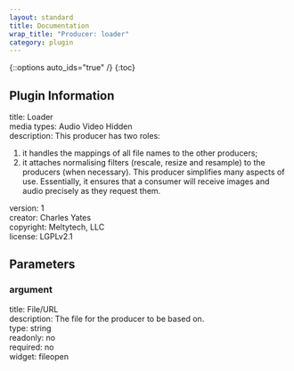 ```yaml
---
layout: standard
title: Documentation
wrap_title: "Producer: loader"
category: plugin
---
```

{::options auto_ids="true" /}
{:toc}

## Plugin Information

title: Loader  
media types:
Audio  Video  Hidden  
description: This producer has two roles:
1. it handles the mappings of all file names to the other producers;
2. it attaches normalising filters (rescale, resize and resample) to the producers (when necessary).
This producer simplifies many aspects of use. Essentially, it ensures that a consumer will receive images and audio precisely as they request them.
  
version: 1  
creator: Charles Yates  
copyright: Meltytech, LLC  
license: LGPLv2.1  

## Parameters

### argument

title: File/URL    
description:
The file for the producer to be based on.  
type: string  
readonly: no  
required: no  
widget: fileopen  

